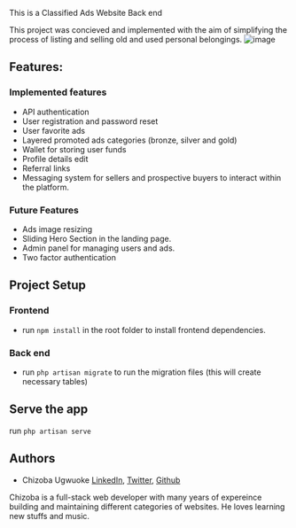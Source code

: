 This is a Classified Ads Website Back end

This project was concieved and implemented with the aim of simplifying the process of listing and selling old and used personal belongings.
![image](https://user-images.githubusercontent.com/11661875/199267552-c317f896-b055-44cb-b02a-498203be805c.png)

## Features:
### Implemented features
- API authentication
- User registration and password reset
- User favorite ads
- Layered promoted ads categories (bronze, silver and gold)
- Wallet for storing user funds
- Profile details edit
- Referral links
- Messaging system for sellers and prospective buyers to interact within the platform.

### Future Features
- Ads image resizing
- Sliding Hero Section in the landing page.
- Admin panel for managing users and ads.
- Two factor authentication

## Project Setup
### Frontend
- run `npm install` in the root folder to install frontend dependencies.
### Back end
- run `php artisan migrate` to run the migration files (this will create necessary tables)

## Serve the app
run `php artisan serve`

## Authors
- Chizoba Ugwuoke [LinkedIn](https://www.linkedin.com/in/chizoba-u-3a5636224), [Twitter](https://twitter.com/d_upc), [Github](https://github.com/ZOBAM)

Chizoba is a full-stack web developer with many years of expereince building and maintaining different categories of websites. He loves learning new stuffs and music.
